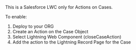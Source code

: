 This is a Salesforce LWC only for Actions on Cases.

To enable:

  1. Deploy to your ORG
  2. Create an Action on the Case Object
  3. Select Lightning Web Component (closeCaseAction)
  4. Add the action to the Lightning Record Page for the Case
